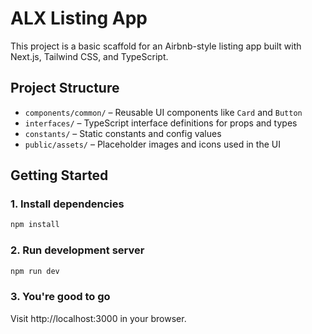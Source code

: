 # ALX Listing App

This project is a basic scaffold for an Airbnb-style listing app built with Next.js, Tailwind CSS, and TypeScript.

## Project Structure

- `components/common/` – Reusable UI components like `Card` and `Button`
- `interfaces/` – TypeScript interface definitions for props and types
- `constants/` – Static constants and config values
- `public/assets/` – Placeholder images and icons used in the UI

## Getting Started

### 1. Install dependencies

```bash
npm install
```

### 2. Run development server

```bash
npm run dev
```

### 3. You're good to go

Visit http://localhost:3000 in your browser.